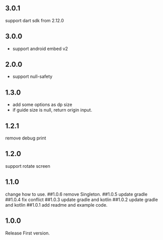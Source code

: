 ## 3.0.1
support dart sdk from 2.12.0
## 3.0.0
- support android embed v2
## 2.0.0
- support null-safety
## 1.3.0
- add some options as dp size
- if guide size is null, return origin input.
## 1.2.1
remove debug print
## 1.2.0
support rotate screen
## 1.1.0
change how to use.
##1.0.6
remove Singleton.
##1.0.5
update gradle
##1.0.4
fix conflict
##1.0.3
update gradle and kotlin
##1.0.2
update gradle and kotlin
##1.0.1
add readme and example code.
## 1.0.0
Release First version.